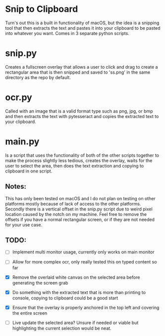 # Snip to Clipboard

Turn's out this is a built in functionality of macOS, but the idea is a snipping
tool that then extracts the text and pastes it into your clipboard to be 
pasted into whatever you want. Comes in 3 separate python scripts.

# snip.py
Creates a fullscreen overlay that allows a user to click and drag to create
a rectangular area that is then snipped and saved to 'ss.png' in the same 
directory as the repo by default.

# ocr.py 
Called with an image that is a valid format type such as png, jpg, or bmp
and then extracts the text with pytesseract and copies the extracted text
to your clipboard.

# main.py
Is a script that uses the functionality of both of the other scripts together
to make the process slightly less tedious, creates the overlay, waits for the
user to select the area, then does the text extraction and copying to 
clipboard in one script.

## Notes:

This has only been tested on macOS and I do not plan on testing on other
platforms mostly because of lack of access to the other platforms.\
Secondly there is a vertical offset in the snip.py script due to weird 
pixel location caused by the notch on my machine. Feel free to remove the
offsets if you have a normal rectangular screen, or if they are not needed
for your use case.

## TODO:

- [ ] Implement multi monitor usage, currently only works on main monitor
- [ ] Allow for more complex ocr, only really tested this on typed content so far
- [x] Remove the overlaid white canvas on the selected area before generating the screen grab
- [x] Do something with the extracted text that is more than printing to console, copying to clipboard could be a good start
- [x] Ensure that the overlay is properly anchored in the top left and covering the entire screen
- [ ] Live update the selected area? Unsure if needed or viable but highlighting the current selection would be neat.

